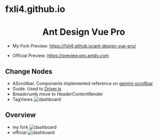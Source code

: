 # fxli4.github.io


<h1 align="center">Ant Design Vue Pro</h1>

- My Fork Preview: https://fxli4.github.io/ant-design-vue-pro/

- Official Preview: https://preview.pro.antdv.com


Change Nodes
----
- AScrollbar. Components implemented reference on [gemini-scrollbar](https://github.com/noeldelgado/gemini-scrollbar/blob/master/index.js)
- Guide. Used to [Driver.js](https://github.com/kamranahmedse/driver.js)
- Breadcrumb move to HeaderContentRender
- TagViews
![dashboard](https://fxli4.github.io/screenshots/tag-views.jpg)

Overview
----
- my fork
![dashboard](https://fxli4.github.io/screenshots/my-fork.jpg)
- official
  ![dashboard](https://static-2.loacg.com/open/static/github/SP1.png)

